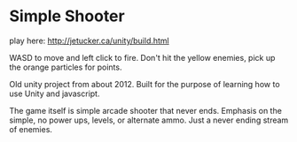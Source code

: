 Simple Shooter
=============

play here: http://jetucker.ca/unity/build.html

WASD to move and left click to fire. Don't hit the yellow enemies, pick up the orange particles for points.

Old unity project from about 2012. Built for the purpose of learning how to use Unity and javascript.

The game itself is simple arcade shooter that never ends. Emphasis on the simple, no power ups, levels, or alternate ammo.
Just a never ending stream of enemies.

